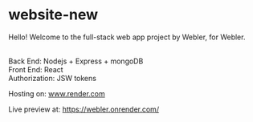 # website-new

Hello! Welcome to the full-stack web app project by Webler, for Webler.<br/><br/>

Back End: Nodejs + Express + mongoDB<br/>
Front End: React<br/>
Authorization: JSW tokens<br/>


Hosting on: www.render.com

Live preview at: https://webler.onrender.com/

